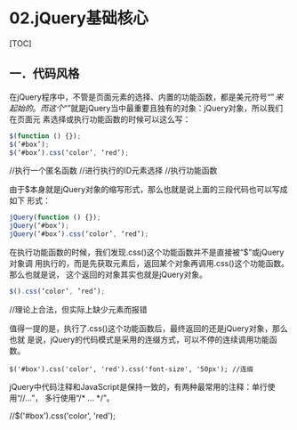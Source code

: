 # 02.jQuery基础核心
[TOC]
## 一．代码风格
在jQuery程序中，不管是页面元素的选择、内置的功能函数，都是美元符号“$”来起
始的。而这个“$”就是jQuery当中最重要且独有的对象：jQuery对象，所以我们在页面元
素选择或执行功能函数的时候可以这么写：
 
```javascript
$(function () {});
$(‘#box’);
$(‘#box’).css(‘color’, ‘red’);
```
 
//执行一个匿名函数
//进行执行的ID元素选择
//执行功能函数
 
由于$本身就是jQuery对象的缩写形式，那么也就是说上面的三段代码也可以写成如下
形式：
```javascript
jQuery(function () {});
jQuery(‘#box’);
jQuery(‘#box’).css(‘color’, ‘red’);
```

在执行功能函数的时候，我们发现.css()这个功能函数并不是直接被“$”或jQuery对象调
用执行的，而是先获取元素后，返回某个对象再调用.css()这个功能函数。那么也就是说，
这个返回的对象其实也就是jQuery对象。
 
```javascript
$().css(‘color’, ’red’);
```
 
//理论上合法，但实际上缺少元素而报错
 

值得一提的是，执行了.css()这个功能函数后，最终返回的还是jQuery对象，那么也就
是说，jQuery的代码模式是采用的连缀方式，可以不停的连续调用功能函数。
```javascrip
$('#box').css('color', 'red').css('font-size', '50px'); //连缀
```

jQuery中代码注释和JavaScript是保持一致的，有两种最常用的注释：单行使用“//...”，
多行使用“/* ... */”。 








//$('#box').css('color', 'red');
